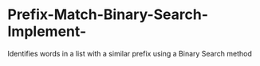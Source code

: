 # Prefix-Match-Binary-Search-Implement-
Identifies words in a list with a similar prefix using a Binary Search method
